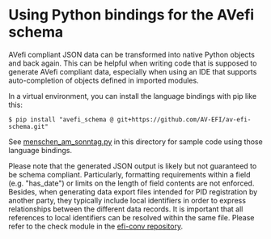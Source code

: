 # Using Python bindings for the AVefi schema

AVefi compliant JSON data can be transformed into native Python
objects and back again. This can be helpful when writing code that is
supposed to generate AVefi compliant data, especially when using an
IDE that supports auto-completion of objects defined in imported
modules.

In a virtual environment, you can install the language bindings with
pip like this:

```console
$ pip install "avefi_schema @ git+https://github.com/AV-EFI/av-efi-schema.git"
```

See [menschen_am_sonntag.py](./menschen_am_sonntag.py) in this
directory for sample code using those language bindings.

Please note that the generated JSON output is likely but not
guaranteed to be schema compliant. Particularly, formatting
requirements within a field (e.g. "has_date") or limits on the length
of field contents are not enforced. Besides, when generating data
export files intended for PID registration by another party, they
typically include local identifiers in order to express relationships
between the different data records. It is important that all
references to local identifiers can be resolved within the same file.
Please refer to the check module in the [efi-conv
repository](https://github.com/AV-EFI/efi-conv).
